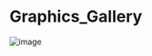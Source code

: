 # Graphics_Gallery

![image](https://user-images.githubusercontent.com/78682585/139403354-83771775-fe61-406c-a522-30268412278e.png)
